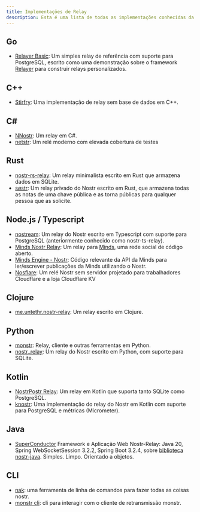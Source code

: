 ```yaml
---
title: Implementações de Relay
description: Esta é uma lista de todas as implementações conhecidas da especificação de relay Nostr. Só precisas disto se planeias executar o teu próprio relay. Os relays são (até agora) agnósticos da aplicação. Podes executar o teu próprio ou usar qualquer ou todas as instâncias públicas.
---
```


## Go

-   [Relayer Basic](https://github.com/fiatjaf/relayer/tree/master/examples/basic): Um simples relay de referência com suporte para PostgreSQL, escrito como uma demonstração sobre o framework [Relayer](https://github.com/fiatjaf/relayer) para construir relays personalizados.

## C++

-   [Stirfry](https://github.com/hoytech/strfry): Uma implementação de relay sem base de dados em C++.

## C#

-   [NNostr](https://github.com/Kukks/NNostr): Um relay em C#.
-   [netstr](https://github.com/bezysoftware/netstr): Um relé moderno com elevada cobertura de testes

## Rust

-   [nostr-rs-relay](https://sr.ht/~gheartsfield/nostr-rs-relay/): Um relay minimalista escrito em Rust que armazena dados em SQLite.
-   [søstr](https://github.com/metasikander/s0str): Um relay privado do Nostr escrito em Rust, que armazena todas as notas de uma chave pública e as torna públicas para qualquer pessoa que as solicite.

## Node.js / Typescript

-   [nostream](https://github.com/Cameri/nostream): Um relay do Nostr escrito em Typescript com suporte para PostgreSQL (anteriormente conhecido como nostr-ts-relay).
-   [Minds Nostr Relay](https://gitlab.com/minds/infrastructure/nostr-relay): Um relay para [Minds](https://www.minds.com), uma rede social de código aberto.
-   [Minds Engine - Nostr](https://gitlab.com/minds/engine/-/tree/master/Core/Nostr): Código relevante da API da Minds para ler/escrever publicações da Minds utilizando o Nostr.
-   [Nosflare](https://github.com/Spl0itable/nosflare): Um relé Nostr sem servidor projetado para trabalhadores Cloudflare e a loja Cloudflare KV

## Clojure

-   [me.untethr.nostr-relay](https://github.com/atdixon/me.untethr.nostr-relay): Um relay escrito em Clojure.

## Python

-   [monstr](https://github.com/monty888/monstr): Relay, cliente e outras ferramentas em Python.
-   [nostr_relay](https://code.pobblelabs.org/fossil/nostr_relay/): Um relay do Nostr escrito em Python, com suporte para SQLite.

## Kotlin

-   [NostrPostr Relay](https://github.com/Giszmo/NostrPostr/tree/master/NostrRelay): Um relay em Kotlin que suporta tanto SQLite como PostgreSQL.
-   [knostr](https://github.com/lpicanco/knostr): Uma implementação do relay do Nostr em Kotlin com suporte para PostgreSQL e métricas (Micrometer).

## Java

-   [SuperConductor](https://github.com/avlo/superconductor) Framework e Aplicação Web Nostr-Relay: Java 20, Spring WebSocketSession 3.2.2, Spring Boot 3.2.4, sobre [biblioteca nostr-java](https://github.com/tcheeric/nostr-java). Simples. Limpo. Orientado a objetos.

## CLI

- [nak](https://github.com/fiatjaf/nak): uma ferramenta de linha de comandos para fazer todas as coisas nostr.
- [monstr cli](https://github.com/monty888/monstr_terminal): cli para interagir com o cliente de retransmissão monstr.
